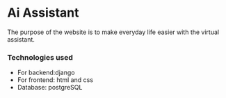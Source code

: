 # Ai Assistant
The purpose of the website is to make everyday life easier with the virtual assistant.

### Technologies used
- For backend:django
- For frontend: html and css
- Database: postgreSQL
